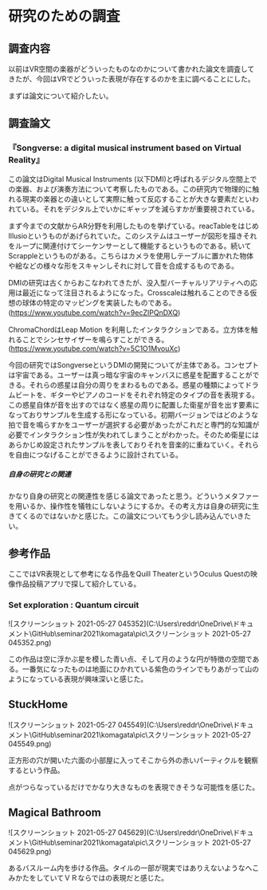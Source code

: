 # 研究のための調査

## 調査内容

以前はVR空間の楽器がどういったものなのかについて書かれた論文を調査してきたが、今回はVRでどういった表現が存在するのかを主に調べることにした。

まずは論文について紹介したい。

## 調査論文

### 『Songverse: a digital musical instrument based on Virtual Reality』

この論文はDigital Musical Instruments (以下DMI)と呼ばれるデジタル空間上での楽器、および演奏方法について考察したものである。この研究内で物理的に触れる現実の楽器との違いとして実際に触って反応することが大きな要素だといわれている。それをデジタル上でいかにギャップを減らすかが重要視されている。

まず今までの文献からAR分野を利用したものを挙げている。reacTableをはじめIllusioというものがあげられていた。このシステムはユーザーが図形を描きそれをループに関連付けてシーケンサーとして機能するというものである。続いてScrappleというものがある。こちらはカメラを使用しテーブルに置かれた物体や絵などの様々な形をスキャンしそれに対して音を合成するものである。

DMIの研究は古くからおこなわれてきたが、没入型バーチャルリアリティへの応用は最近になって注目されるようになった。Crosscaleは触れることのできる仮想の球体の特定のマッピングを実装したものである。(https://www.youtube.com/watch?v=9ecZIPQnDXQ)　

ChromaChordはLeap Motion を利用したインタラクションである。立方体を触れることでシンセサイザーを鳴らすことができる。(https://www.youtube.com/watch?v=5C1O1MvouXc)

今回の研究ではSongverseというDMIの開発についてが主体である。コンセプトは宇宙である。ユーザーは真っ暗な宇宙のキャンバスに惑星を配置することができる。それらの惑星は自分の周りをまわるものである。惑星の種類によってドラムビートを、ギターやピアノのコードをそれぞれ特定のタイプの音を表現する。この惑星自体が音を出すのではなく惑星の周りに配置した衛星が音を出す要素になっておりサンプルを生成する形になっている。初期バージョンではどのような拍で音を鳴らすかをユーザーが選択する必要があったがこれだと専門的な知識が必要でインタラクション性が失われてしまうことがわかった。そのため衛星にはあらかじめ設定されたサンプルを表しておりそれを音楽的に重ねていく。それらを自由につなげることができるように設計されている。

##### 自身の研究との関連

かなり自身の研究との関連性を感じる論文であったと思う。どういうメタファーを用いるか、操作性を犠牲にしないようにするか。その考え方は自身の研究に生きてくるのではないかと感じた。この論文についてもう少し読み込んでいきたい。

## 参考作品

ここではVR表現として参考になる作品をQuill TheaterというOculus Questの映像作品投稿アプリで探して紹介している。

### Set exploration : Quantum circuit

![スクリーンショット 2021-05-27 045352](C:\Users\reddr\OneDrive\ドキュメント\GitHub\seminar2021\komagata\pic\スクリーンショット 2021-05-27 045352.png)

この作品は空に浮かぶ星を模した青い点、そして月のような円が特徴の空間である。一番気になったものは地面にひかれている紫色のラインでもりあがって山のようになっている表現が興味深いと感じた。



## StuckHome

![スクリーンショット 2021-05-27 045549](C:\Users\reddr\OneDrive\ドキュメント\GitHub\seminar2021\komagata\pic\スクリーンショット 2021-05-27 045549.png)

正方形の穴が開いた六面の小部屋に入ってそこから外の赤いパーティクルを観察するという作品。

点がつらなっているだけでかなり大きなものを表現できそうな可能性を感じた。

## Magical Bathroom

![スクリーンショット 2021-05-27 045629](C:\Users\reddr\OneDrive\ドキュメント\GitHub\seminar2021\komagata\pic\スクリーンショット 2021-05-27 045629.png)

あるバスルーム内を歩ける作品。タイルの一部が現実ではありえないようなへこみかたをしていてＶＲならではの表現だと感じた。